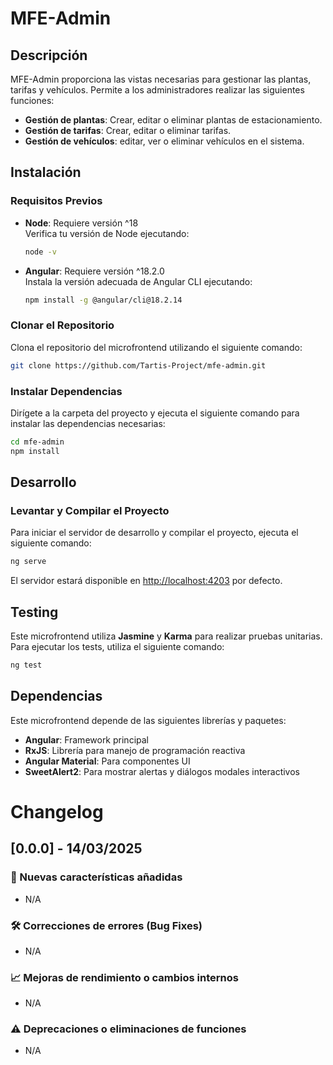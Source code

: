 # MFE-Admin

## Descripción
MFE-Admin proporciona las vistas necesarias para gestionar las plantas, tarifas y vehículos. Permite a los administradores realizar las siguientes funciones:
- **Gestión de plantas**: Crear, editar o eliminar plantas de estacionamiento.
- **Gestión de tarifas**: Crear, editar o eliminar tarifas.
- **Gestión de vehículos**: editar, ver o eliminar vehículos en el sistema.

## Instalación

### Requisitos Previos
- **Node**: Requiere versión ^18  
  Verifica tu versión de Node ejecutando:  
  ```bash
  node -v
  ```
- **Angular**: Requiere versión ^18.2.0  
  Instala la versión adecuada de Angular CLI ejecutando:  
  ```bash
  npm install -g @angular/cli@18.2.14
  ```

### Clonar el Repositorio
Clona el repositorio del microfrontend utilizando el siguiente comando:  
```bash
git clone https://github.com/Tartis-Project/mfe-admin.git
```

### Instalar Dependencias
Dirígete a la carpeta del proyecto y ejecuta el siguiente comando para instalar las dependencias necesarias:  
```bash
cd mfe-admin
npm install
```

## Desarrollo

### Levantar y Compilar el Proyecto
Para iniciar el servidor de desarrollo y compilar el proyecto, ejecuta el siguiente comando:  
```bash
ng serve
```

El servidor estará disponible en [http://localhost:4203](http://localhost:4203) por defecto.

## Testing
Este microfrontend utiliza **Jasmine** y **Karma** para realizar pruebas unitarias. Para ejecutar los tests, utiliza el siguiente comando:  
```bash
ng test
```

## Dependencias
Este microfrontend depende de las siguientes librerías y paquetes:

- **Angular**: Framework principal
- **RxJS**: Librería para manejo de programación reactiva
- **Angular Material**: Para componentes UI
- **SweetAlert2**: Para mostrar alertas y diálogos modales interactivos

# Changelog

## [0.0.0] - 14/03/2025

### 🚀 Nuevas características añadidas
- N/A

### 🛠 Correcciones de errores (Bug Fixes)
- N/A

### 📈 Mejoras de rendimiento o cambios internos
- N/A

### ⚠️ Deprecaciones o eliminaciones de funciones
- N/A
